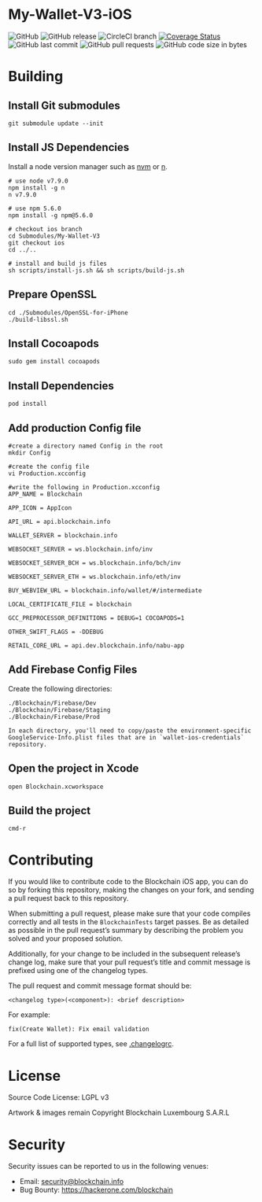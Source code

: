 # My-Wallet-V3-iOS

![GitHub](https://img.shields.io/github/license/blockchain/My-Wallet-V3-iOS.svg)
![GitHub release](https://img.shields.io/github/release/blockchain/My-Wallet-V3-iOS/all.svg)
![CircleCI branch](https://img.shields.io/circleci/project/github/blockchain/My-Wallet-V3-iOS/ci.svg)
[![Coverage Status](https://coveralls.io/repos/github/blockchain/My-Wallet-V3-iOS/badge.svg?branch=dev)](https://coveralls.io/github/blockchain/My-Wallet-V3-iOS?branch=dev)
![GitHub last commit](https://img.shields.io/github/last-commit/blockchain/My-Wallet-V3-iOS.svg)
![GitHub pull requests](https://img.shields.io/github/issues-pr/blockchain/My-Wallet-V3-iOS.svg)
![GitHub code size in bytes](https://img.shields.io/github/languages/code-size/blockchain/My-Wallet-V3-iOS.svg)

# Building

## Install Git submodules

    git submodule update --init

## Install JS Dependencies

Install a node version manager such as [nvm](https://github.com/creationix/nvm) or [n](https://github.com/tj/n).

    # use node v7.9.0
    npm install -g n
    n v7.9.0

    # use npm 5.6.0
    npm install -g npm@5.6.0

    # checkout ios branch
    cd Submodules/My-Wallet-V3
    git checkout ios
    cd ../..

    # install and build js files
    sh scripts/install-js.sh && sh scripts/build-js.sh

## Prepare OpenSSL

    cd ./Submodules/OpenSSL-for-iPhone
    ./build-libssl.sh

## Install Cocoapods
`sudo gem install cocoapods`

## Install Dependencies
`pod install`

## Add production Config file

    #create a directory named Config in the root
    mkdir Config

    #create the config file
    vi Production.xcconfig

    #write the following in Production.xcconfig
    APP_NAME = Blockchain

    APP_ICON = AppIcon

    API_URL = api.blockchain.info

    WALLET_SERVER = blockchain.info

    WEBSOCKET_SERVER = ws.blockchain.info/inv

    WEBSOCKET_SERVER_BCH = ws.blockchain.info/bch/inv

    WEBSOCKET_SERVER_ETH = ws.blockchain.info/eth/inv

    BUY_WEBVIEW_URL = blockchain.info/wallet/#/intermediate

    LOCAL_CERTIFICATE_FILE = blockchain

    GCC_PREPROCESSOR_DEFINITIONS = DEBUG=1 COCOAPODS=1

    OTHER_SWIFT_FLAGS = -DDEBUG

    RETAIL_CORE_URL = api.dev.blockchain.info/nabu-app

## Add Firebase Config Files

Create the following directories:

```
./Blockchain/Firebase/Dev
./Blockchain/Firebase/Staging
./Blockchain/Firebase/Prod
```

    In each directory, you'll need to copy/paste the environment-specific GoogleService-Info.plist files that are in `wallet-ios-credentials` repository.
## Open the project in Xcode

    open Blockchain.xcworkspace

## Build the project

    cmd-r

# Contributing

If you would like to contribute code to the Blockchain iOS app, you can do so by forking this repository, making the changes on your fork, and sending a pull request back to this repository.

When submitting a pull request, please make sure that your code compiles correctly and all tests in the `BlockchainTests` target passes. Be as detailed as possible in the pull request’s summary by describing the problem you solved and your proposed solution.

Additionally, for your change to be included in the subsequent release’s change log, make sure that your pull request’s title and commit message is prefixed using one of the changelog types.

The pull request and commit message format should be:

```
<changelog type>(<component>): <brief description>
```

For example:

```
fix(Create Wallet): Fix email validation
```

For a full list of supported types, see [.changelogrc](https://github.com/blockchain/My-Wallet-V3-iOS/blob/dev/.changelogrc#L6...L69).

# License

Source Code License: LGPL v3

Artwork & images remain Copyright Blockchain Luxembourg S.A.R.L

# Security

Security issues can be reported to us in the following venues:
* Email: security@blockchain.info
* Bug Bounty: https://hackerone.com/blockchain
